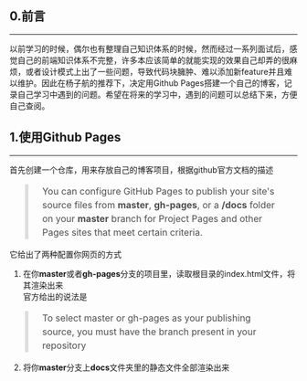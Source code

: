## 0.前言
---
以前学习的时候，偶尔也有整理自己知识体系的时候，然而经过一系列面试后，感觉自己的前端知识体系不完整，许多本应该简单的就能实现的效果自己却弄的很麻烦，或者设计模式上出了一些问题，导致代码块臃肿、难以添加新feature并且难以维护。因此在杨子航的推荐下，决定用Github Pages搭建一个自己的博客，记录自己学习中遇到的问题。希望在将来的学习中，遇到的问题可以总结下来，方便自己查阅。
## 1.使用Github Pages
***
首先创建一个仓库，用来存放自己的博客项目，根据github官方文档的描述
>You can configure GitHub Pages to publish your site's source files from **master**, **gh-pages**, or a **/docs** folder on your **master** branch for Project Pages and other Pages sites that meet certain criteria.
>
它给出了两种配置你网页的方式
1. 在你**master**或者**gh-pages**分支的项目里，读取根目录的index.html文件，将其渲染出来<br>
官方给出的说法是
>To select master or gh-pages as your publishing source, you must have the branch present in your repository
>
2. 将你**master**分支上**docs**文件夹里的静态文件全部渲染出来
<style>
blockquote{
    padding: 0 1.5rem;
    color: #4e4e4e;
    font-size: 1rem;
    border-left: 0.4rem solid #ddd;
    line-height: 1.5;
    font-family: "Inter","-apple-system,BlinkMacSystemFont","Segoe UI",Helvetica,Arial,sans-serif,"Apple Color Emoji","Segoe UI Emoji","Segoe UI Symbol";
}